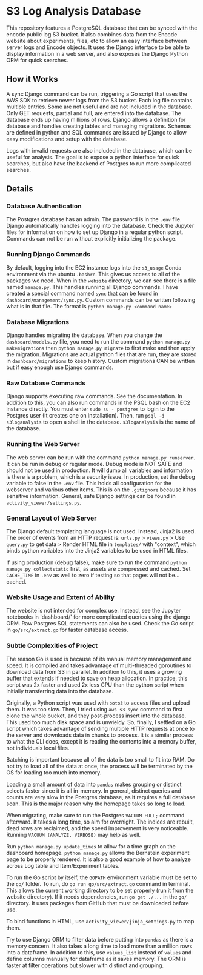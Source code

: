 # S3 Log Analysis Database
This repository features a PostgreSQL database that can be synced with the encode public log S3 bucket. It also combines data from the Encode website about experiments, files, etc to allow an easy interface between server logs and Encode objects. It uses the Django interface to be able to display information in a web server, and also exposes the Django Python ORM for quick searches.

## How it Works
A sync Django command can be run, triggering a Go script that uses the AWS SDK to retrieve newer logs from the S3 bucket. Each log file contains multiple entries. Some are not useful and are not included in the database. Only GET requests, partial and full, are entered into the database. The database ends up having millions of rows. Django allows a definition for database and handles creating tables and managing migrations. Schemas are defined in python and SQL commands are issued by Django to allow easy modifications and setup with the database.

Logs with invalid requests are also included in the database, which can be useful for analysis. The goal is to expose a python interface for quick searches, but also have the backend of Postgres to run more complicated searches.

## Details
### Database Authentication
The Postgres database has an admin. The password is in the `.env` file. Django automatically handles logging into the database. Check the Jupyter files for information on how to set up Django in a regular python script. Commands can not be run without explicitly initializing the package.
### Running Django Commands
By default, logging into the EC2 instance logs into the `s3_usage` Conda environment via the ubuntu `.bashrc`. This gives us access to all of the packages we need. When in the `website` directory, we can see there is a file named `manage.py`. This handles running all Django commands. I have created a special command named `sync` that can be found in `dashboard/management/sync.py`. Custom commands can be written following what is in that file. The format is `python manage.py <command name>`
### Database Migrations
Django handles migrating the database. When you change the `dashboard/models.py` file, you need to run the command `python manage.py makemigrations` then `python manage.py migrate` to first make and then apply the migration. Migrations are actual python files that are run, they are stored in `dashboard/migrations` to keep history. Custom migrations CAN be written but if easy enough use Django commands.
### Raw Database Commands
Django supports executing raw commands. See the documentation. In addition to this, you can also run commands in the PSQL bash on the EC2 instance directly. You must enter `sudo su - postgres` to login to the Postgres user (It creates one on installation). Then, run `psql -d s3loganalysis` to open a shell in the database. `s3loganalysis` is the name of the database.
### Running the Web Server
The web server can be run with the command `python manage.py runserver`. It can be run in debug or regular mode. Debug mode is NOT SAFE and should not be used in production. It will dump all variables and information is there is a problem, which is a security issue. In production, set the debug variable to false in the `.env` file. This holds all configuration for the webserver and various other items. This is on the `.gitignore` because it has sensitive information. General, safe Django settings can be found in `activity_viewer/settings.py`.
### General Layout of Web Server
The Django default templating language is not used. Instead, Jinja2 is used. The order of events from an HTTP request is: `urls.py` > `views.py` > Use `query.py` to get data > Render HTML file in `templates/` with "context", which binds python variables into the Jinja2 variables to be used in HTML files.

If using production (debug false), make sure to run the command `python manage.py collectstatic` first, as assets are compressed and cached. Set `CACHE_TIME` in `.env` as well to zero if testing so that pages will not be... cached.
### Website Usage and Extent of Ability
The website is not intended for complex use. Instead, see the Jupyter notebooks in 'dashboard/' for more complicated queries using the django ORM. Raw Postgres SQL statements can also be used. Check the Go script in `go/src/extract.go` for faster database access.
### Subtle Complexities of Project
The reason Go is used is because of its manual memory management and speed. It is compiled and takes advantage of multi-threaded goroutines to download data from S3 in parallel. In addition to this, it uses a growing buffer that extends if needed to save on heap allocation. In practice, this script was 2x faster and used 2x less CPU than the python script when initially transferring data into the database.

Originally, a Python script was used with `boto3` to access files and upload them. It was too slow. Then, I tried using `aws s3 sync` command to first clone the whole bucket, and they post-process insert into the database. This used too much disk space and is unwieldy. So, finally, I settled on a Go script which takes advantage of sending multiple HTTP requests at once to the server and downloads data in chunks to process. It is a similar process to what the CLI does, except it is reading the contents into a memory buffer, not individuals local files.

Batching is important because all of the data is too small to fit into RAM. Do not try to load all of the data at once, the process will be terminated by the OS for loading too much into memory.

Loading a small amount of data into `pandas` makes grouping or distinct selects faster since it is all in-memory. In general, distinct queries and counts are very slow in the Postgres database, as it requires a full database scan. This is the major reason why the homepage takes so long to load.

When migrating, make sure to run the Postgres `VACUUM FULL;` command afterward. It takes a long time, so aim for overnight. The indices are rebuilt, dead rows are reclaimed, and the speed improvement is very noticeable. Running `VACUUM (ANALYZE, VERBOSE)` may help as well.

Run `python manage.py update_times` to allow for a time graph on the dashboard homepage. `python manage.py` allows the Bernstein experiment page to be properly rendered. It is also a good example of how to analyze across Log table and Item/Experiment tables.

To run the Go script by itself, the `GOPATH` environment variable must be set to the `go/` folder. To run, do `go run go/src/extract.go` command in terminal. This allows the current working directory to be set properly (run it from the website directory). If it needs dependencies, run `go get ./...` in the `go/` directory. It uses packages from GitHub that must be downloaded before use.

To bind functions in HTML, use `activity_viewer/jinja_settings.py` to map them.

Try to use Django ORM to filter data before putting into `pandas` as there is a memory concern. It also takes a long time to load more than a million rows into a dataframe. In addition to this, use `values_list` instead of `values` and define columns manually for dataframe as it saves memory. The ORM is faster at filter operations but slower with distinct and grouping. 